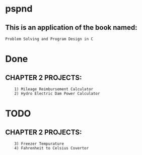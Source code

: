 # pspnd

## This is an application of the book named:
    Problem Solving and Program Design in C

# Done
##   CHAPTER 2 PROJECTS:
        1) Mileage Reimbursement Calculator
        2) Hydro Electric Dam Power Calculator

# TODO
##   CHAPTER 2 PROJECTS:
        3) Freezer Tempurature 
        4) Fahrenheit to Celsius Covertor
